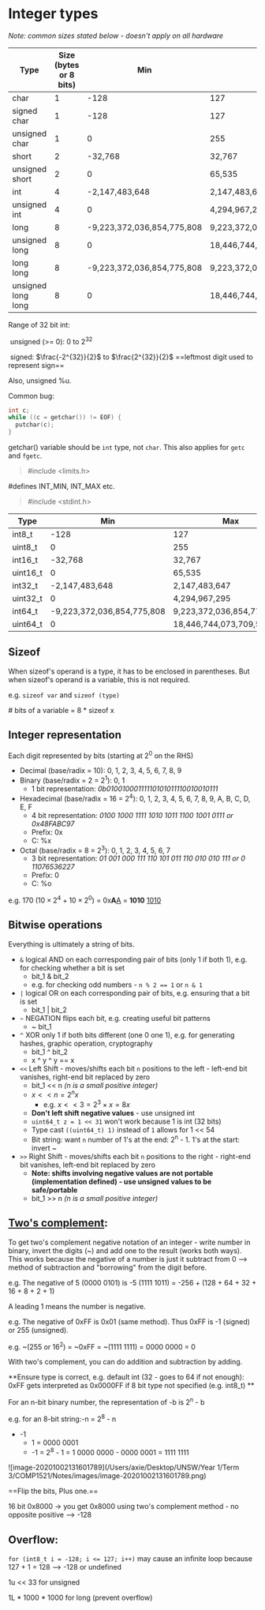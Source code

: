 # Integer types

*Note: common sizes stated below - doesn't apply on all hardware*

| Type               | Size (bytes or 8 bits) | Min                        | Max                        |
| ------------------ | ---------------------- | -------------------------- | -------------------------- |
| char               | 1                      | -128                       | 127                        |
| signed char        | 1                      | -128                       | 127                        |
| unsigned char      | 1                      | 0                          | 255                        |
| short              | 2                      | -32,768                    | 32,767                     |
| unsigned short     | 2                      | 0                          | 65,535                     |
| int                | 4                      | -2,147,483,648             | 2,147,483,647              |
| unsigned int       | 4                      | 0                          | 4,294,967,295              |
| long               | 8                      | -9,223,372,036,854,775,808 | 9,223,372,036,854,775,807  |
| unsigned long      | 8                      | 0                          | 18,446,744,073,709,551,615 |
| long long          | 8                      | -9,223,372,036,854,775,808 | 9,223,372,036,854,775,807  |
| unsigned long long | 8                      | 0                          | 18,446,744,073,709,551,615 |

Range of 32 bit int:

​	unsigned (>= 0): 0 to $2^{32}$

​	signed: $\frac{-2^{32}}{2}$ to $\frac{2^{32}}{2}$ ==leftmost digit used to represent sign==

Also, unsigned %u.

Common bug: 

```c	
int c;
while ((c = getchar()) != EOF) {
  putchar(c);
}
```

getchar() variable should be `int` type, not `char`. This also applies for `getc` and `fgetc`. 

> #include <limits.h>

#defines INT_MIN, INT_MAX etc.

> #include <stdint.h>

| Type     | Min                        | Max                        |
| -------- | -------------------------- | -------------------------- |
| int8_t   | -128                       | 127                        |
| uint8_t  | 0                          | 255                        |
| int16_t  | -32,768                    | 32,767                     |
| uint16_t | 0                          | 65,535                     |
| int32_t  | -2,147,483,648             | 2,147,483,647              |
| uint32_t | 0                          | 4,294,967,295              |
| int64_t  | -9,223,372,036,854,775,808 | 9,223,372,036,854,775,807  |
| uint64_t | 0                          | 18,446,744,073,709,551,615 |

## Sizeof

When sizeof's operand is a type, it has to be enclosed in parentheses. But when sizeof's operand is a variable, this is not required.

e.g. `sizeof var` and `sizeof (type)`

\# bits of a variable = 8 * sizeof x

## Integer representation

Each digit represented by bits (starting at 2<sup>0</sup> on the RHS)

- Decimal (base/radix = 10): 0, 1, 2, 3, 4, 5, 6, 7, 8, 9
- Binary (base/radix =  2 = 2<sup>1</sup>): 0, 1
  - 1 bit representation: *0b01001000111110101011110010010111*
- Hexadecimal (base/radix = 16 = 2<sup>4</sup>): 0, 1, 2, 3, 4, 5, 6, 7, 8, 9, A, B, C, D, E, F
  - 4 bit representation: *0100 1000 1111 1010 1011 1100 1001 0111 or 0x48FABC97*
  - Prefix: 0x
  - C: %x
- Octal (base/radix = 8 = 2<sup>3</sup>): 0, 1, 2, 3, 4, 5, 6, 7
  - 3 bit representation: *01 001 000 111 110 101 011 110 010 010 111 or 0 11076536227*
  - Prefix: 0
  - C: %o

e.g. 170 ($10 \times 2^4 + 10 \times 2 ^ 0$) = 0x**A**<u>A</u> = **1010** <u>1010</u>

## Bitwise operations

Everything is ultimately a string of bits. 

- `&` logical AND on each corresponding pair of bits (only 1 if both 1), e.g. for checking whether a bit is set
  - bit_1 & bit_2
  - e.g. for checking odd numbers - `n % 2 == 1` or `n & 1`
- `|` logical OR on each corresponding pair of bits, e.g. ensuring that a bit is set
  - bit_1 | bit_2
- `~` NEGATION flips each bit, e.g. creating useful bit patterns
  - ~ bit_1
- `^` XOR only 1 if both bits different (one 0 one 1), e.g. for generating hashes, graphic operation, cryptography
  - bit_1 ^ bit_2
  - x ^ y ^ y == x
- `<<` Left Shift - moves/shifts each bit `n` positions to the left - left-end bit vanishes, right-end bit replaced by zero
  - bit_1 << n *(n is a small positive integer)*
  - $x << n = 2^n x$
    - e.g. $x << 3 = 2^3 \times x = 8x$
  - **Don't left shift negative values** - use unsigned int
  - `uint64_t z = 1 << 31` won't work because 1 is int (32 bits)
  - Type cast `((uint64_t) 1)` instead of `1` allows for 1 << 54
  - Bit string: want `n` number of 1's at the end: 2<sup>n</sup> - 1. 1's at the start: invert ~
- `>>` Right Shift - moves/shifts each bit `n` positions to the right - right-end bit vanishes, left-end bit replaced by zero
  - **Note: shifts involving negative values are not portable (implementation defined) - use unsigned values to be safe/portable**
  - bit_1 >> n *(n is a small positive integer)*

## [Two's complement](https://www.cs.cornell.edu/~tomf/notes/cps104/twoscomp.html): 

To get two's complement negative notation of an integer - write number in binary, invert the digits (~) and add one to the result (works both ways). This works because the negative of a number is just it subtract from 0 --> method of subtraction and "borrowing" from the digit before. 

e.g. The negative of 5 (0000 0101) is -5 (1111 1011) = -256 + (128 + 64 + 32 + 16 + 8 + 2 + 1)

A leading 1 means the number is negative. 

e.g. The negative of 0xFF is 0x01 (same method). Thus 0xFF is -1 (signed) or 255 (unsigned).

e.g. ~(255 or 16<sup>2</sup>) = ~0xFF = ~(1111 1111) = 0000 0000 = 0

With two's complement, you can do addition and subtraction by adding. 

**Ensure type is correct, e.g. default int (32 - goes to 64 if not enough): 0xFF gets interpreted as 0x0000FF if 8 bit type not specified (e.g. int8_t) **

For an n-bit binary number, the representation of -b is 2<sup>n</sup> - b

e.g. for an 8-bit string:-n = 2<sup>8</sup> - n

- -1
  - 1 = 0000 0001
  - -1 = 2<sup>8</sup> - 1 = 1 0000 0000 - 0000 0001 = 1111 1111

![image-20201002131601789](/Users/axie/Desktop/UNSW/Year 1/Term 3/COMP1521/Notes/images/image-20201002131601789.png)

==Flip the bits, Plus one.==

16 bit 0x8000 -> you get 0x8000 using two's complement method - no opposite positive --> -128

## Overflow:

`for (int8_t i = -128; i <= 127; i++)` may cause an infinite loop because 127 + 1 = 128 --> -128 or undefined

1u << 33 for unsigned

1L * 1000 * 1000 for long (prevent overflow)